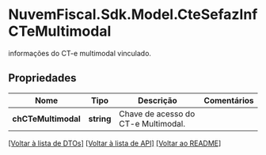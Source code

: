# NuvemFiscal.Sdk.Model.CteSefazInfCTeMultimodal
informações do CT-e multimodal vinculado.

## Propriedades

Nome | Tipo | Descrição | Comentários
------------ | ------------- | ------------- | -------------
**chCTeMultimodal** | **string** | Chave de acesso do CT-e Multimodal. | 

[[Voltar à lista de DTOs]](../README.md#documentation-for-models) [[Voltar à lista de API]](../README.md#documentation-for-api-endpoints) [[Voltar ao README]](../README.md)

